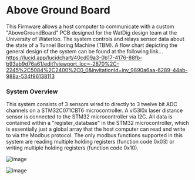 # Above Ground Board
This Firmware allows a host computer to communicate with a custom "AboveGroundBoard" PCB designed for the WatDig design team at the University of Waterloo. The system controls and relays sensor data about the state of a Tunnel Boring Machine (TBM). A flow chart depicting the general design of the system can be found at the following link... https://lucid.app/lucidchart/40cd09a3-0b17-4176-88fb-b93ab9d76a61/edit?viewport_loc=-2870%2C-2245%2C5084%2C2400%2C0_0&invitationId=inv_9890a6aa-6289-44ab-988a-534f96138113

### System Overview
This system consists of 3 sensors wired to directly to 3 twelve bit ADC channels on a STM32C071CBT6 microcontroller. A vl53l0x laser distance sensor is connected to the STM32 microcontroller via I2C. All data is contained within a "register_database" in the STM32 microcontroller, which is essentially just a global array that the host computer can read and write to via the Modbus protocol. The only modbus functions supported in this system are reading multiple holding registers (function code 0x03) or writing multiple holding registers (function code 0x10).

![image](https://github.com/user-attachments/assets/9042fecb-2760-46e9-a0ad-f8e796941e85)

![image](https://github.com/user-attachments/assets/5958958c-9a5e-4917-a85a-9ade519a5cbf)
